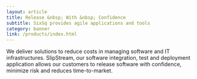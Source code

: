 ```yaml
---
layout: article
title: Release &nbsp; With &nbsp; Confidence
subtitle: SixSq provides agile applications and tools
category: banner
link: /products/index.html
---
```


We deliver solutions to reduce costs in managing software and IT
infrastructures. SlipStream, our software integration, test and
deployment application allows our customers to release software with
confidence, minimize risk and reduces time-to-market.
